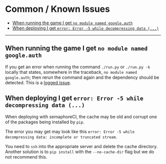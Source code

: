 # Common / Known Issues
- [When running the game I get `no module named google.auth`](#when-running-the-game-i-get-`no-module-named-google.auth`)
- [When deploying I get `error: Error -5 while decompressing data (...)`](#when-deploying-i-get-`error:-error--5-while-decompressing-data-(...)`)
---

## When running the game I get `no module named google.auth`

If you get an error when running the command `./run.py` or `./run.py -k` locally that states, somewhere in the
traceback, `no module named google.auth`; then rerun the command again and the dependency should be
detected. This is a [logged issue](https://github.com/ocadotechnology/aimmo/issues/449).

## When deploying I get `error: Error -5 while decompressing data (...)`

When deploying with semaphoreCI, the cache may be old and corrupt one of the packages being installed by `pip`. 

The error you may get may look like this `error: Error -5 while decompressing data: incomplete or truncated stream`. 

You need to `ssh` into the appropriate server and delete the cache directory. Another solution is to `pip install` with the `--no-cache-dir` flag but we do not recommend this.
